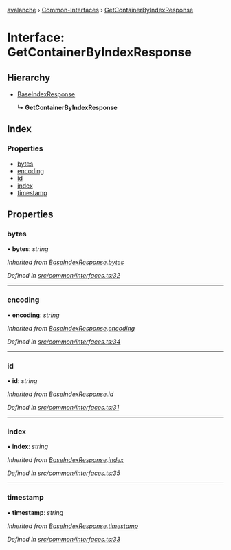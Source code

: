 [avalanche](../README.md) › [Common-Interfaces](../modules/common_interfaces.md) › [GetContainerByIndexResponse](common_interfaces.getcontainerbyindexresponse.md)

# Interface: GetContainerByIndexResponse

## Hierarchy

* [BaseIndexResponse](common_interfaces.baseindexresponse.md)

  ↳ **GetContainerByIndexResponse**

## Index

### Properties

* [bytes](common_interfaces.getcontainerbyindexresponse.md#bytes)
* [encoding](common_interfaces.getcontainerbyindexresponse.md#encoding)
* [id](common_interfaces.getcontainerbyindexresponse.md#id)
* [index](common_interfaces.getcontainerbyindexresponse.md#index)
* [timestamp](common_interfaces.getcontainerbyindexresponse.md#timestamp)

## Properties

###  bytes

• **bytes**: *string*

*Inherited from [BaseIndexResponse](common_interfaces.baseindexresponse.md).[bytes](common_interfaces.baseindexresponse.md#bytes)*

*Defined in [src/common/interfaces.ts:32](https://github.com/ava-labs/avalanchejs/blob/9282770/src/common/interfaces.ts#L32)*

___

###  encoding

• **encoding**: *string*

*Inherited from [BaseIndexResponse](common_interfaces.baseindexresponse.md).[encoding](common_interfaces.baseindexresponse.md#encoding)*

*Defined in [src/common/interfaces.ts:34](https://github.com/ava-labs/avalanchejs/blob/9282770/src/common/interfaces.ts#L34)*

___

###  id

• **id**: *string*

*Inherited from [BaseIndexResponse](common_interfaces.baseindexresponse.md).[id](common_interfaces.baseindexresponse.md#id)*

*Defined in [src/common/interfaces.ts:31](https://github.com/ava-labs/avalanchejs/blob/9282770/src/common/interfaces.ts#L31)*

___

###  index

• **index**: *string*

*Inherited from [BaseIndexResponse](common_interfaces.baseindexresponse.md).[index](common_interfaces.baseindexresponse.md#index)*

*Defined in [src/common/interfaces.ts:35](https://github.com/ava-labs/avalanchejs/blob/9282770/src/common/interfaces.ts#L35)*

___

###  timestamp

• **timestamp**: *string*

*Inherited from [BaseIndexResponse](common_interfaces.baseindexresponse.md).[timestamp](common_interfaces.baseindexresponse.md#timestamp)*

*Defined in [src/common/interfaces.ts:33](https://github.com/ava-labs/avalanchejs/blob/9282770/src/common/interfaces.ts#L33)*

